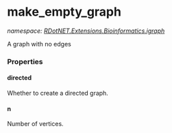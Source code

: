 ﻿# make_empty_graph
_namespace: [RDotNET.Extensions.Bioinformatics.igraph](./index.md)_

A graph with no edges




### Properties

#### directed
Whether to create a directed graph.
#### n
Number of vertices.
